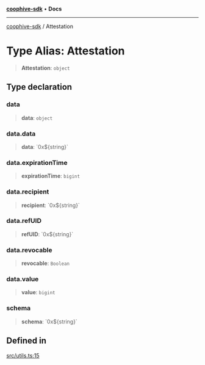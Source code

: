 [**coophive-sdk**](../README.md) • **Docs**

***

[coophive-sdk](../globals.md) / Attestation

# Type Alias: Attestation

> **Attestation**: `object`

## Type declaration

### data

> **data**: `object`

### data.data

> **data**: \`0x$\{string\}\`

### data.expirationTime

> **expirationTime**: `bigint`

### data.recipient

> **recipient**: \`0x$\{string\}\`

### data.refUID

> **refUID**: \`0x$\{string\}\`

### data.revocable

> **revocable**: `Boolean`

### data.value

> **value**: `bigint`

### schema

> **schema**: \`0x$\{string\}\`

## Defined in

[src/utils.ts:15](https://github.com/CoopHive/coophive-sdk/blob/0566794b0d4e977b07da040496c8b6dca5eb89e3/src/utils.ts#L15)
